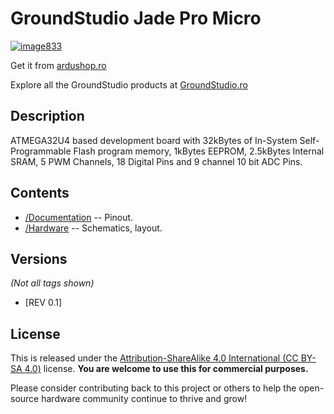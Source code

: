 GroundStudio Jade Pro Micro
====================================
[![image833](https://user-images.githubusercontent.com/77836107/184077595-26ddb81f-1300-40d5-b250-d62e97561b7d.png)](https://ardushop.ro/ro/home/1731-jade-pro-micro.html)

Get it from [ardushop.ro](https://ardushop.ro/ro/home/1731-jade-pro-micro.html)

Explore all the GroundStudio products at [GroundStudio.ro](https://groundstudio.ro/)

Description
-------------------
ATMEGA32U4 based development board with 32kBytes of In-System Self-Programmable Flash program memory, 1kBytes EEPROM, 2.5kBytes Internal SRAM, 5 PWM Channels, 18 Digital Pins and 9 channel 10 bit ADC Pins.

Contents
-------------------

* [/Documentation](https://github.com/GroundStudio/GroundStudio_Jade_Pro_Micro/tree/main/Documentation) -- Pinout.
* [/Hardware](https://github.com/GroundStudio/GroundStudio_Jade_Pro_Micro/tree/main/Hardware) -- Schematics, layout.

Versions
-------------------
*(Not all tags shown)*

- [REV 0.1]

License
-------------------

This is released under the [Attribution-ShareAlike 4.0 International (CC BY-SA 4.0)](https://creativecommons.org/licenses/by-sa/4.0/) license.
**You are welcome to use this for commercial purposes.**

Please consider contributing back to this project or others to help the open-source hardware community continue to thrive and grow! 


